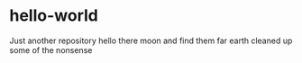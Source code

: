 # hello-world
Just another repository
hello there moon and find them far earth
cleaned  up some of the nonsense
